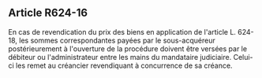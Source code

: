 Article R624-16
----
En cas de revendication du prix des biens en application de l'article L. 624-18,
les sommes correspondantes payées par le sous-acquéreur postérieurement à
l'ouverture de la procédure doivent être versées par le débiteur ou
l'administrateur entre les mains du mandataire judiciaire. Celui-ci les remet au
créancier revendiquant à concurrence de sa créance.
